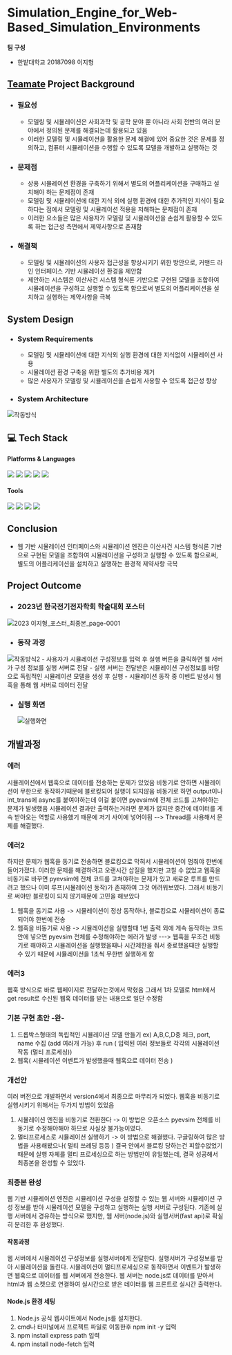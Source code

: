 # Simulation_Engine_for_Web-Based_Simulation_Environments

**팀 구성** 
- 한밭대학교 20187098 이지형

## <u>Teamate</u> Project Background
- ### 필요성
  - 모델링 및 시뮬레이션은 사회과학 및 공학 분야 뿐 아니라 사회 전반의 여러 분야에서 정의된 문제를 해결되는데 활용되고 있음
  - 이러한 모델링 및 시뮬레이션을 활용한 문제 해결에 있어 중요한 것은 문제를 정의하고, 컴퓨터 시뮬레이션을 수행할 수 있도록 모델을 개발하고 실행하는 것
- ### 문제점  
  - 상용 시뮬레이션 환경을 구축하기 위해서 별도의 어플리케이션을 구매하고 설치해야 하는 문제점이 존재
  - 모델링 및 시뮬레이션에 대한 지식 외에 실행 환경에 대한 추가적인 지식이 필요하다는 점에서 모델링 및 시뮬레이션 적용을 저해하는 문제점이 존재
  - 이러한 요소들은 많은 사용자가 모델링 및 시뮬레이션을 손쉽게 활용할 수 있도록 하는 접근성 측면에서 제약사항으로 존재함
- ### 해결책
  - 모델링 및 시뮬레이션의 사용자 접근성을 향상시키기 위한 방안으로, 커맨드 라인 인터페이스 기반 시뮬레이션 환경을 제안함
  - 제안하는 시스템은 이산사건 시스템 형식론 기반으로 구현된 모델을 조합하여 시뮬레이션을 구성하고 실행할 수 있도록 함으로써 별도의 어플리케이션을 설치하고 실행하는 제약사항을 극복
  
## System Design
  - ### System Requirements
    - 모델링 및 시뮬레이션에 대한 지식외 실행 환경에 대한 지식없이 시뮬레이션 사용
    - 시뮬레이션 환경 구축을 위한 별도의 추가비용 제거
    - 많은 사용자가 모델링 및 시뮬레이션을 손쉽게 사용할 수 있도록 접근성 향상

  - ### System Architecture
  ![작동방식](https://github.com/jihyung2/Simulation_Engine_for_Web-Based_Simulation_Environments/assets/108830942/89703dee-746d-49d3-8ba5-ce7d49a535ea)

  
## 💻 Tech Stack
<h4> Platforms & Languages </h4>

<div align="left">
    <img src="https://img.shields.io/badge/python-3776AB?style=for-the-badge&logo=python&logoColor=white">
    <img src="https://img.shields.io/badge/html5-E34F26?style=for-the-badge&logo=html5&logoColor=white"> 
    <img src="https://img.shields.io/badge/flask-000000?style=for-the-badge&logo=flask&logoColor=white">
    <img src="https://img.shields.io/badge/fastapi-002512?style=for-the-badge&logo=fastapi&logoColor=white">
    <img src="https://img.shields.io/badge/javascript-654812?style=for-the-badge&logo=javascript&logoColor=white">
</div>

<h4> Tools </h4>
<div align=left>
	<img src="https://img.shields.io/badge/Intellij%20IDE-000000?style=flat&logo=intellijidea&logoColor=white" />
	<img src="https://img.shields.io/badge/PyCharm-000000?style=flat-square&logo=PyCharm&logoColor=white"/>
    <img src="https://img.shields.io/badge/Visual Studio Code-007ACC?style=flat-square&logo=Visual Studio Code&logoColor=white"/>
	<img src="https://img.shields.io/badge/GitHub-181717?style=flat&logo=GitHub&logoColor=white" />
</div>
  
## Conclusion
  - 웹 기반 시뮬레이션 인터페이스와 시뮬레이션 엔진은 이산사건 시스템 형식론 기반으로 구현된 모델을 조합하여 시뮬레이션을 구성하고 실행할 수 있도록 함으로써, 별도의 어플리케이션을 설치하고 실행하는 환경적 제약사항 극복
  
## Project Outcome
- ### 2023년 한국전기전자학회 학술대회 포스터
![2023 이지형_포스터_최종본_page-0001](https://github.com/jihyung2/Simulation_Engine_for_Web-Based_Simulation_Environments/assets/108830942/6c4f1c53-2856-4dd2-998c-478f4871ce00)

- ### 동작 과정
 ![작동방식2](https://github.com/jihyung2/Simulation_Engine_for_Web-Based_Simulation_Environments/assets/108830942/0ed6dad7-12a7-4f98-8589-7f524f94a50e)
    - 사용자가 시뮬레이션 구성정보를 입력 후 실행 버튼을 클릭하면 웹 서버가 구성 정보를 실행 서버로 전달
    - 실행 서버는 전달받은 시뮬레이션 구성정보를 바탕으로 독립적인 시뮬레이션 모델을 생성 후 실행
    - 시뮬레이션 동작 중 이벤트 발생시 웹 훅을 통해 웹 서버로 데이터 전달

- ### 실행 화면
  ![실행화면](https://github.com/jihyung2/Simulation_Engine_for_Web-Based_Simulation_Environments/assets/108830942/a2e65d98-db28-49d7-a5bf-d47e6eb2fd51)


## 개발과정

### 에러
시뮬레이션에서 웹훅으로 데이터를 전송하는 문제가 있었음
비동기로 안하면 시뮬레이션이 무한으로 동작하기때문에 블로킹되어 실행이 되지않음
비동기로 하면 output이나 int_trans에 async를 붙여야하는데 이걸 붙이면 pyevsim에 전체 코드를 고쳐야하는 문제가 발생했음
시뮬레이션 결과만 출력하는거라면 문제가 없지만 중간에 데이터를 게속 받아오는 역할로 사용했기 때문에 저기 사이에 넣어야됨
--> Thread를 사용해서 문제를 해결했다. 

### 에러2 
하지만 문제가 웹훅을 동기로 전송하면 블로킹으로 막혀서 시뮬레이션이 멈춰야 한번에 들어가졌다.
이러한 문제를 해결하려고 오랜시간 삽질을 했지만 고칠 수 없었고 웹훅을 비동기로 바꾸면 pyevsim에 전체 코드를 고쳐야하는 문제가 있고
새로운 루프를 만드려고 했으나 이미 루프(시뮬레이션 동작)가 존재하여 그것 어려워보였다.
그래서 비동기로 써야만 블로킹이 되지 않기때문에 고민을 해보았다
1. 웹훅을 동기로 사용 -> 시뮬레이션이 정상 동작하나, 블로킹으로 시뮬레이션이 종료되어야 한번에 전송
2. 웹훅을 비동기로 사용 -> 시뮬레이션을 실행할때 1번 출력 외에 게속 동작하는 코드 안에 넣으면 pyevsim 전체를 수정해야하는 에러가 발생
---> 웹훅을 무조건 비동기로 해야하고 시뮬레이션을 실행했을때나 시간제한을 줘서 종료했을때만 실행할 수 있기 때문에 시뮬레이션을 1초씩 무한번 실행하게 함

### 에러3
웹훅 방식으로 바로 웹페이지로 전달하는것에서 막혔음
그래서 1차 모델로 html에서 get result로 수신된 웹훅 데이터를 받는 내용으로 일단 수정함

### 기본 구현 초안 -완-
1. 드롭박스형태의 독립적인 시뮬레이션 모델 만들기 ex) A,B,C,D중 체크, port, name 수집 (add 여러개 가능) 후 run ( 입력된 여러 정보들로 각각의 시뮬레이션 작동 (멀티 프로세싱))
2. 웹훅( 시뮬레이션 이벤트가 발생했을때 웹훅으로 데이터 전송 )

### 개선안
여러 버전으로 개발하면서 version4에서 최종으로 마무리가 되었다.
웹훅을 비동기로 실행시키기 위해서는 두가지 방법이 있었음
1. 시뮬레이션 엔진을 비동기로 전환한다 -> 이 방법은 오픈소스 pyevsim 전체를 비동기로 수정해야해야 하므로 사실상 불가능이였다. 
2. 멀티프로세스로 시뮬레이션 실행하기 -> 이 방법으로 해결했다.
구글링하여 많은 방법을 사용해봤으나( 멀티 쓰레딩 등등 ) 결국 안에서 블로킹 당하는건 피할수없었기 때문에 실행 자체를 멀티 프로세싱으로 하는 방법만이 유일했는데, 결국 성공해서 최종본을 완성할 수 있었다.

### 최종본 완성
웹 기반 시뮬레이션 엔진은 시뮬레이션 구성을 설정할 수 있는 웹 서버와 시뮬레이션 구성 정보를 받아 시뮬레이션 모델을 구성하고 실행하는 실행 서버로 구성된다.
기존에 실행 서버에서 경유하는 방식으로 했지만, 웹 서버(node.js)와 실행서버(fast api)로 확실히 분리한 후 완성했다.

#### 작동과정
웹 서버에서 시뮬레이션 구성정보를 실행서버에게 전달한다.
실행서버가 구성정보를 받아 시뮬레이션을 돌린다.
시뮬레이션이 멀티프로세싱으로 동작하면서 이벤트가 발생하면 웹훅으로 데이터를 웹 서버에게 전송한다.
웹 서버는 node.js로 데이터를 받아서 html과 웹 소켓으로 연결하여 실시간으로 받은 데이터를 웹 프론트로 실시간 출력한다.

#### Node.js 환경 세팅
1. Node.js 공식 웹사이트에서 Node.js를 설치한다.
2. cmd나 터미널에서 프로젝트 파일로 이동한후 npm init -y 입력
3. npm install express path 입력
4. npm install node-fetch 입력
   
   

